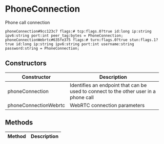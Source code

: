 # PhoneConnection
Phone call connection

```
phoneConnection#9cc123c7 flags:# tcp:flags.0?true id:long ip:string ipv6:string port:int peer_tag:bytes = PhoneConnection;
phoneConnectionWebrtc#635fe375 flags:# turn:flags.0?true stun:flags.1?true id:long ip:string ipv6:string port:int username:string password:string = PhoneConnection;
```

## Constructors
| Constructor | Description |
| ---- | ----------- |
| phoneConnection | Identifies an endpoint that can be used to connect to the other user in a phone call |
| phoneConnectionWebrtc | WebRTC connection parameters |


## Methods
| Method | Description |
| ---- | ----------- |



